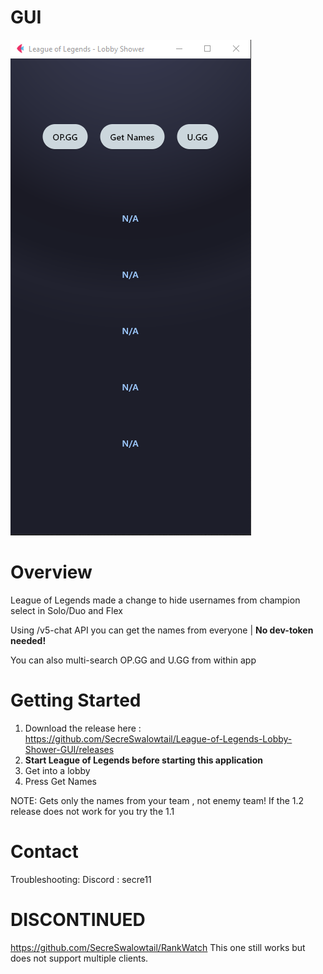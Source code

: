 # GUI
![Example](example.png)
# Overview

League of Legends made a change to hide usernames from champion select in Solo/Duo and Flex

Using /v5-chat API you can get the names from everyone
| __No dev-token needed!__

You can also multi-search OP.GG and U.GG from within app
# Getting Started

1. Download the release here : https://github.com/SecreSwalowtail/League-of-Legends-Lobby-Shower-GUI/releases
2. __Start League of Legends before starting this application__
3. Get into a lobby
4. Press Get Names

NOTE: Gets only the names from your team , not enemy team!
If the 1.2 release does not work for you try the 1.1

# Contact
Troubleshooting:
Discord : secre11

# DISCONTINUED
https://github.com/SecreSwalowtail/RankWatch
This one still works but does not support multiple clients.
